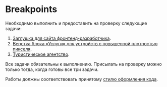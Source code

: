 # Breakpoints

Необходимо выполнить и предоставить на проверку следующие задачи:

1. [Заглушка для сайта фронтенд-разработчика](./coming-soon/).
2. [Верстка блока «Услуги» для устройств с повышенной плотностью пикселя](./services-retina/).
3. [Туристическое агентство](./travel-agency/).

Все задачи обязательны к выполнению. Присылать на проверку можно только тогда, когда готовы все три задачи.

Работы должны соответствовать принятому [стилю оформления кода](https://github.com/netology-code/codestyle/tree/master/css).

